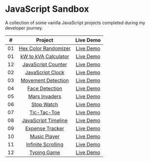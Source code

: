 # JavaScript Sandbox

A collection of some vanilla JavaScript projects completed during my developer journey.

|  #  |            Project             | Live Demo |
| :-: | :----------------------------: | :-------: |
| 01  |       [Hex Color Randomizer](https://github.com/max-geller/javascript-projects/tree/main/color-randomizer)       | [Live Demo](https://codepen.io/max-geller/pen/porYajb)  |
| 01  |       [kW to kVA Calculator](https://github.com/max-geller/javascript-projects/tree/main/kva-calculator)       | [Live Demo](https://codepen.io/max-geller/pen/gOxEvwN)  |
| 12  |        [JavaScript Counter](https://github.com/max-geller/javascript-project)     | [Live Demo](https://codepen.io/max-geller/pen/mdMoXqZ)  |
| 02  |       [JavaScript Clock](https://github.com/max-geller/javascript-projects)       | [Live Demo](https://dev.maxgeller.com.com/projects/)  |
| 03  |     [Movement Detection](https://github.com/max-geller/javascript-projects)    | [Live Demo](https://dev.maxgeller.com.com/projects/)  |
| 04  |    [Face Detection](https://github.com/max-geller/javascript-projects)     | [Live Demo](https://dev.maxgeller.com.com/projects/)  |
| 05  |  [Mars Invaders](https://github.com/max-geller/javascript-projects)  | [Live Demo](https://dev.maxgeller.com.com/projects/)  |
| 06  | [Stop Watch](https://github.com/max-geller/javascript-projects)  | [Live Demo](https://dev.maxgeller.com.com/projects/)  |
| 07  |    [Tic-Tac-Toe](https://github.com/max-geller/javascript-projects)    | [Live Demo](https://dev.maxgeller.com.com/projects/)  |
| 08  |        [JavaScript Timeline](https://github.com/max-geller/javascript-projects)       | [Live Demo](https://dev.maxgeller.com.com/projects/)  |
| 09  |      [Expense Tracker](https://github.com/max-geller/javascript-projects)       | [Live Demo](https://dev.maxgeller.com.com/projects/expense-tracker/)  |
| 10  |        [Music Player](https://github.com/max-geller/javascript-projects)       | [Live Demo](https://dev.maxgeller.com.com/projects/music-player/)  |
| 11  |     [Infinite Scrolling](https://github.com/max-geller/javascript-project)     | [Live Demo](https://dev.maxgeller.com.com/projects/infinite_scroll_blog/)  |
| 12  |        [Typing Game](https://github.com/max-geller/javascript-project)     | [Live Demo](https://dev.maxgeller.com.com/projects/typing-game/)  |